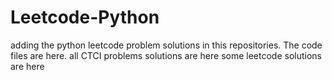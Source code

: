 # Leetcode-Python
adding the python leetcode problem solutions in this repositories. 
The code files are here.
all CTCI problems solutions are here
some leetcode solutions are here























































































































































































































































































































































































































































































































































































































































































































































































































































































































































































































































































































































































































































